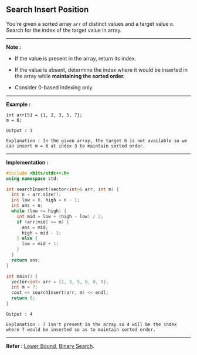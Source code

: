 ## Search Insert Position

You're given a sorted array `arr` of distinct values and a target value `m`. Search for the index of the target value in array.

---

**Note :**

- If the value is present in the array, return its index.

- If the value is absent, determine the index where it would be inserted in the array while **maintaining the sorted order.**

- Consider 0-based indexing only.

---

**Example :**

```
int arr[5] = {1, 2, 3, 5, 7};
m = 6;

Output : 3

Explanation : In the given array, the target 6 is not available so we can insert m = 6 at index 3 to maintain sorted order.
```

---

**Implementation :**

```cpp
#include <bits/stdc++.h>
using namespace std;

int searchInsert(vector<int>& arr, int m) {
  int n = arr.size();
  int low = 0, high = n - 1;
  int ans = n;
  while (low <= high) {
    int mid = low + (high - low) / 2;
    if (arr[mid] >= m) {
      ans = mid;
      high = mid - 1;
    } else {
      low = mid + 1;
    }
  }
  return ans;
}

int main() {
  vector<int> arr = {1, 3, 5, 6, 8, 9};
  int m = 7;
  cout << searchInsert(arr, m) << endl;
  return 0;
}
```

```
Output : 4

Explanation : 7 isn't present in the array so 4 will be the index where 7 would be inserted so as to maintain sorted order.
```

---

**Refer :**
[Lower Bound](./02-lower&upper-bound.md), [Binary Search](./01-binary-search.md).
